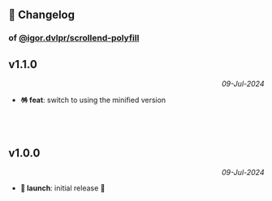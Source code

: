 ## 📒 Changelog

### of [@igor.dvlpr/scrollend-polyfill](https://github.com/igorskyflyer/npm-scrollend-polyfill)

## v1.1.0

<p align="right"><em>09-Jul-2024</em></p>

- **🪅 feat**: switch to using the minified version

<br>
<br>

## v1.0.0

<p align="right"><em>09-Jul-2024</em></p>

- **🚀 launch**: initial release 🎉
